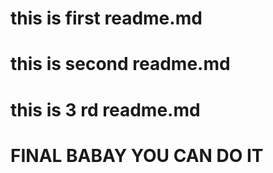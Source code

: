 # this is first readme.md

# this is second readme.md

# this is  3 rd readme.md

# FINAL BABAY YOU CAN DO IT